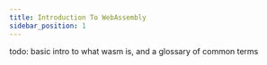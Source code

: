 ```yaml
---
title: Introduction To WebAssembly
sidebar_position: 1
---
```


todo: basic intro to what wasm is, and a glossary of common terms